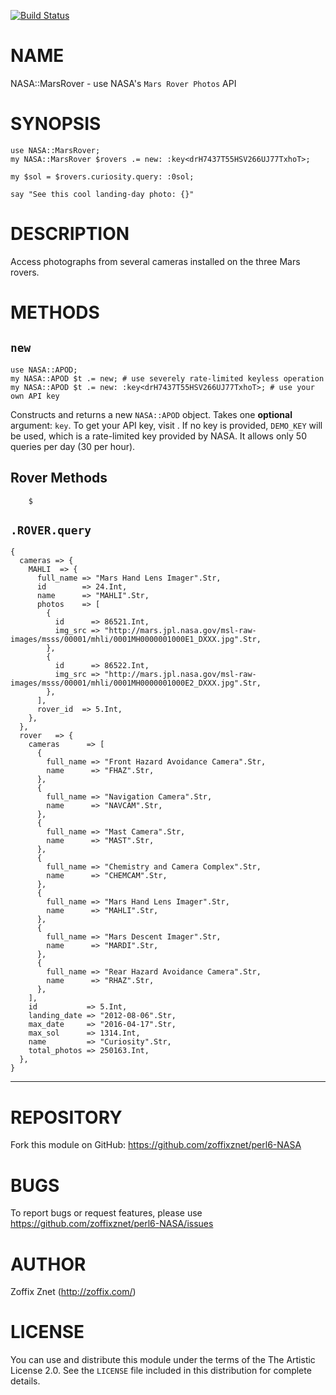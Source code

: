 [![Build Status](https://travis-ci.org/zoffixznet/perl6-NASA.svg)](https://travis-ci.org/zoffixznet/perl6-NASA)

# NAME

NASA::MarsRover - use NASA's `Mars Rover Photos` API

# SYNOPSIS

```perl6
use NASA::MarsRover;
my NASA::MarsRover $rovers .= new: :key<drH7437T55HSV266UJ77TxhoT>;

my $sol = $rovers.curiosity.query: :0sol;

say "See this cool landing-day photo: {}"
```
# DESCRIPTION

Access photographs from several cameras installed on the three
Mars rovers.

# METHODS

## `new`

```perl6
use NASA::APOD;
my NASA::APOD $t .= new; # use severely rate-limited keyless operation
my NASA::APOD $t .= new: :key<drH7437T55HSV266UJ77TxhoT>; # use your own API key
```

Constructs and returns a new `NASA::APOD` object. Takes one **optional**
argument: `key`. To get your API key, visit [](https://api.nasa.gov/index.html#apply-for-an-api-key). If no key is provided,
`DEMO_KEY` will be used, which is a rate-limited key provided by NASA. It allows
only 50 queries per day (30 per hour).

## Rover Methods

```perl6
    $
```

## `.ROVER.query`

```perl6
{
  cameras => {
    MAHLI  => {
      full_name => "Mars Hand Lens Imager".Str,
      id        => 24.Int,
      name      => "MAHLI".Str,
      photos    => [
        {
          id      => 86521.Int,
          img_src => "http://mars.jpl.nasa.gov/msl-raw-images/msss/00001/mhli/0001MH0000001000E1_DXXX.jpg".Str,
        },
        {
          id      => 86522.Int,
          img_src => "http://mars.jpl.nasa.gov/msl-raw-images/msss/00001/mhli/0001MH0000001000E2_DXXX.jpg".Str,
        },
      ],
      rover_id  => 5.Int,
    },
  },
  rover   => {
    cameras      => [
      {
        full_name => "Front Hazard Avoidance Camera".Str,
        name      => "FHAZ".Str,
      },
      {
        full_name => "Navigation Camera".Str,
        name      => "NAVCAM".Str,
      },
      {
        full_name => "Mast Camera".Str,
        name      => "MAST".Str,
      },
      {
        full_name => "Chemistry and Camera Complex".Str,
        name      => "CHEMCAM".Str,
      },
      {
        full_name => "Mars Hand Lens Imager".Str,
        name      => "MAHLI".Str,
      },
      {
        full_name => "Mars Descent Imager".Str,
        name      => "MARDI".Str,
      },
      {
        full_name => "Rear Hazard Avoidance Camera".Str,
        name      => "RHAZ".Str,
      },
    ],
    id           => 5.Int,
    landing_date => "2012-08-06".Str,
    max_date     => "2016-04-17".Str,
    max_sol      => 1314.Int,
    name         => "Curiosity".Str,
    total_photos => 250163.Int,
  },
}
```

----

# REPOSITORY

Fork this module on GitHub:
https://github.com/zoffixznet/perl6-NASA

# BUGS

To report bugs or request features, please use
https://github.com/zoffixznet/perl6-NASA/issues

# AUTHOR

Zoffix Znet (http://zoffix.com/)

# LICENSE

You can use and distribute this module under the terms of the
The Artistic License 2.0. See the `LICENSE` file included in this
distribution for complete details.
